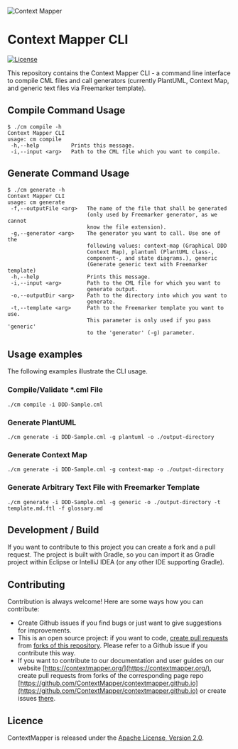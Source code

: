 ![Context Mapper](https://raw.githubusercontent.com/wiki/ContextMapper/context-mapper-dsl/logo/cm-logo-github-small.png)
# Context Mapper CLI
[![License](https://img.shields.io/badge/License-Apache%202.0-blue.svg)](https://opensource.org/licenses/Apache-2.0)

This repository contains the Context Mapper CLI - a command line interface to compile CML files and call generators
(currently PlantUML, Context Map, and generic text files via Freemarker template).

## Compile Command Usage
```shell
$ ./cm compile -h
Context Mapper CLI
usage: cm compile
 -h,--help          Prints this message.
 -i,--input <arg>   Path to the CML file which you want to compile.
```

## Generate Command Usage
```shell
$ ./cm generate -h
Context Mapper CLI
usage: cm generate
 -f,--outputFile <arg>   The name of the file that shall be generated
                         (only used by Freemarker generator, as we cannot
                         know the file extension).
 -g,--generator <arg>    The generator you want to call. Use one of the
                         following values: context-map (Graphical DDD
                         Context Map), plantuml (PlantUML class-,
                         component-, and state diagrams.), generic
                         (Generate generic text with Freemarker template)
 -h,--help               Prints this message.
 -i,--input <arg>        Path to the CML file for which you want to
                         generate output.
 -o,--outputDir <arg>    Path to the directory into which you want to
                         generate.
 -t,--template <arg>     Path to the Freemarker template you want to use.
                         This parameter is only used if you pass 'generic'
                         to the 'generator' (-g) parameter.
```

## Usage examples
The following examples illustrate the CLI usage.

### Compile/Validate *.cml File

```shell
./cm compile -i DDD-Sample.cml
```

### Generate PlantUML

```shell
./cm generate -i DDD-Sample.cml -g plantuml -o ./output-directory
```

### Generate Context Map

```shell
./cm generate -i DDD-Sample.cml -g context-map -o ./output-directory
```

### Generate Arbitrary Text File with Freemarker Template

```shell
./cm generate -i DDD-Sample.cml -g generic -o ./output-directory -t template.md.ftl -f glossary.md
```

## Development / Build
If you want to contribute to this project you can create a fork and a pull request. The project is built with Gradle, so you can import it as Gradle project within Eclipse or IntelliJ IDEA (or any other IDE supporting Gradle).

## Contributing
Contribution is always welcome! Here are some ways how you can contribute:
* Create Github issues if you find bugs or just want to give suggestions for improvements.
* This is an open source project: if you want to code, [create pull requests](https://help.github.com/articles/creating-a-pull-request/) from [forks of this repository](https://help.github.com/articles/fork-a-repo/). Please refer to a Github issue if you contribute this way.
* If you want to contribute to our documentation and user guides on our website [https://contextmapper.org/](https://contextmapper.org/), create pull requests from forks of the corresponding page repo [https://github.com/ContextMapper/contextmapper.github.io](https://github.com/ContextMapper/contextmapper.github.io) or create issues [there](https://github.com/ContextMapper/contextmapper.github.io/issues).

## Licence
ContextMapper is released under the [Apache License, Version 2.0](http://www.apache.org/licenses/LICENSE-2.0).

